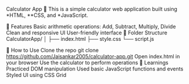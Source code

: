 Calculator App 🧮 This is a simple calculator web application built using *HTML, **CSS, and *JavaScript.

🔧 Features Basic arithmetic operations: Add, Subtract, Multiply, Divide Clean and responsive UI User-friendly interface 📂 Folder Structure CalculatorApp/ │ ├── index.html ├── style.css └── script.js

🚀 How to Use Clone the repo git clone https://github.com/Jaisankar2005/calculator-app.git Open index.html in your browser Use the calculator to perform operations 🧠 Learnings Practiced DOM manipulation Used basic JavaScript functions and events Styled UI using CSS Grid
